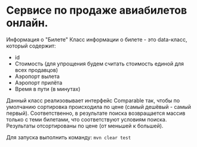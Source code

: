 # Сервисе по продаже авиабилетов онлайн.

Информация о "Билете"
Класс информации о билете - это data-класс, который содержит:
* id
* Стоимость (для упрощения будем считать стоимость единой для всех продавцов)
* Аэропорт вылета 
* Аэропорт прилёта
* Время в пути (в минутах)

Данный класс реализовывает интерфейс Comparable так, чтобы по умолчанию сортировка происходила по цене (самый дешёвый - самый первый).
Соответственно, в результате поиска возвращается массив только с теми билетами, что соответствуют условиям поиска.
Результаты отсортированы по цене (от меньшей к большей).

Для запуска выполнить команду: ```mvn clear test```
